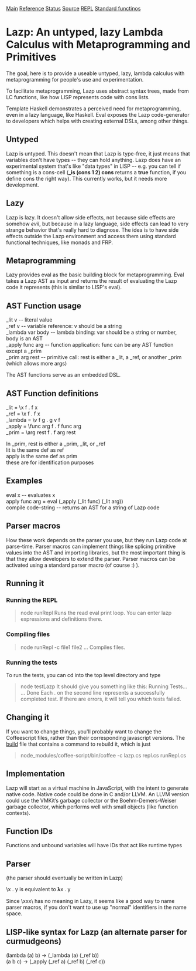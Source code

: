 [Main](README.html) [Reference](REFERENCE.html) [Status](TODO.html) [Source](http://github.com/zot/lazp) [REPL](lazp.html) [Standard functinos](std.laz)
# Lazp: An untyped, lazy Lambda Calculus with Metaprogramming and Primitives

The goal, here is to provide a useable untyped, lazy, lambda calculus with metaprogramming for people's use and experimentation.

To facilitate metaprogramming, Lazp uses abstract syntax trees, made from LC functions, like how LISP represents code with cons lists.

Template Haskell demonstrates a perceived need for metaprogramming, even in a lazy language, like Haskell.  Eval exposes the Lazp code-generator to developers which helps with creating external DSLs, among other things.

## Untyped
Lazp is untyped.  This doesn't mean that Lazp is type-free, it just means that variables don't have types -- they can hold anything.  Lazp does have an experimental system that's like "data types" in LISP -- e.g. you can tell if something is a cons-cell (**_is (cons 1 2) cons** returns a **true** function, if you define cons the right way).  This currently works, but it needs more development.

## Lazy
Lazp is lazy.  It doesn't allow side effects, not because side effects are somehow *evil*, but because in a lazy language, side effects can lead to very strange behavior that's really hard to diagnose.  The idea is to have side effects outside the Lazp environment and access them using standard functional techniques, like monads and FRP.

## Metaprogramming
Lazy provides eval as the basic building block for metaprogramming.  Eval takes a Lazp AST as input and returns the result of evaluating the Lazp code it represents (this is similar to LISP's eval).

## AST Function usage
_lit v -- literal value  
_ref v -- variable reference: v should be a string  
_lambda var body -- lambda binding: var should be a string or number, body is an AST  
_apply func arg -- function application: func can be any AST function except a _prim  
_prim arg rest -- primitive call: rest is either a _lit, a _ref, or another _prim (which allows more args)  

The AST functions serve as an embedded DSL.

## AST Function definitions

_lit = \x f . f x  
_ref = \x f . f x  
_lambda = \v f g . g v f  
_apply = \func arg f . f func arg  
_prim = \arg rest f . f arg rest  

In _prim, rest is either a _prim, _lit, or _ref  
lit is the same def as ref  
apply is the same def as prim  
these are for identification purposes  

## Examples
eval x -- evaluates x  
apply func arg = eval (_apply (_lit func) (_lit arg))  
compile code-string -- returns an AST for a string of Lazp code  

## Parser macros  
How these work depends on the parser you use, but they run Lazp code at parse-time.  Parser macros can implement things like splicing primitive values into the AST and importing libraries, but the most important thing is that they allow developers to extend the parser.  Parser macros can be activated using a standard parser macro (of course :) ).

## Running it
### Running the REPL
>node runRepl
Runs the read eval print loop.  You can enter lazp expressions and definitions there.

### Compiling files
>node runRepl -c file1 file2 ...
Compiles files.  

### Running the tests
To run the tests, you can cd into the top level directory and type
> node testLazp
It should give you something like this:
> Running Tests...
> ...
> Done
Each . on the second line represents a successfully completed test.  If there are errors, it will tell you which tests failed.

## Changing it
If you want to change things, you'll probably want to change the Coffeescript files, rather than their corresponding javascript versions.  The [build](build) file that contains a command to rebuild it, which is just
> node_modules/coffee-script/bin/coffee -c lazp.cs repl.cs runRepl.cs


## Implementation
Lazp will start as a virtual machine in JavaScript, with the intent to generate native code.  Native code could be done in C and/or LLVM.  An LLVM version could use the VMKit’s garbage collector or the Boehm-Demers-Weiser garbage collector, which performs well with small objects (like function contexts).

## Function IDs
Functions and unbound variables will have IDs that act like runtime types

## Parser
(the parser should eventually be written in Lazp)  

\x . y is equivalent to 𝛌x . y  

Since \xxx\ has no meaning in Lazy, it seems like a good way to name parser macros, if you don't want to use up "normal" identifiers in the name space.

## LISP-like syntax for Lazp (an alternate parser for curmudgeons)
(lambda (a) b) -> (_lambda (a) (_ref b))  
(a b c) -> (_apply (_ref a) (_ref b) (_ref c))  
